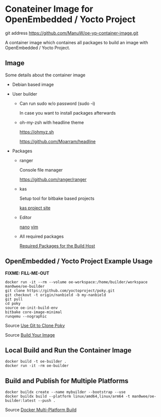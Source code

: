 # Conateiner Image for OpenEmbedded / Yocto Project

git address https://github.com/ManuW/oe-yp-container-image.git

A container image which containes all packages to build an image with OpenEmbedded / Yocto Project.

## Image

Some details about the container image

- Debian based image

- User builder

    - Can run sudo w/o password (sudo -i)

        In case you want to install packages afterwards

    - oh-my-zsh with headline theme

        https://ohmyz.sh

        https://github.com/Moarram/headline

- Packages
    
    - ranger
    
        Console file manager

        https://github.com/ranger/ranger

    - kas

        Setup tool for bitbake based projects

        [kas project site](https://github.com/siemens/kas)

    - Editor

        [nano](https://www.nano-editor.org) [vim](https://www.vim.org)

    - All required packages
        
        [Required Packages for the Build Host](https://docs.yoctoproject.org/ref-manual/system-requirements.html#required-packages-for-the-build-host)

## OpenEmbedded / Yocto Project Example Usage

**FIXME: FILL-ME-OUT**

```shell
docker run -it --rm --volume oe-workspace:/home/builder/workspace man0wee/oe-builder
git clone https://github.com/yoctoproject/poky.git
git checkout -t origin/nanbield -b my-nanbield
git pull
cd poky
source oe-init-build-env
bitbake core-image-minimal
runqemu --nographic
```

Source [Use Git to Clone Poky](https://docs.yoctoproject.org/brief-yoctoprojectqs/index.html#use-git-to-clone-poky)

Source [Build Your Image](https://docs.yoctoproject.org/brief-yoctoprojectqs/index.html#building-your-image)

## Local Build and Run the Container Image

```shell
docker build -t oe-builder .
docker run -it -rm oe-builder
```

## Build and Publish for Multiple Platforms

```shell
docker buildx create --name mybuilder --bootstrap --use
docker buildx build --platform linux/amd64,linux/arm64 -t man0wee/oe-builder:latest --push .
```

Source [Docker Multi-Platform Build](https://docs.docker.com/build/building/multi-platform/)
